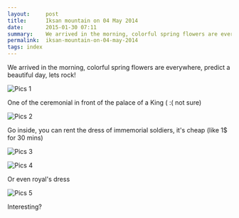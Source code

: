 ```yaml
---
layout:     post
title:      Iksan mountain on 04 May 2014
date:       2015-01-30 07:11
summary:    We arrived in the morning, colorful spring flowers are everywhere, predict a beautiful day, lets rock!
permalink:	iksan-mountain-on-04-may-2014
tags: index
---
```


We arrived in the morning, colorful spring flowers are everywhere, predict a beautiful day, lets rock!

![Pics 1](https://farm8.staticflickr.com/7186/13925012968_b481c9be24_c.jpg)

One of the ceremonial in front of the palace of a King ( :( not sure) 

![Pics 2](https://farm6.staticflickr.com/5577/14108345591_fd50d92405_c.jpg)

Go inside, you can rent the dress of immemorial soldiers, it's cheap (like 1$ for 30 mins) 

![Pics 3](https://farm8.staticflickr.com/7328/13924975820_7374ea63b2_c.jpg)


![Pics 4](https://farm8.staticflickr.com/7345/14108516952_6f46d49e74.jpg)

Or even royal's dress

![Pics 5](https://farm6.staticflickr.com/5312/14131644243_9ee4e86a5b_c.jpg)

Interesting?